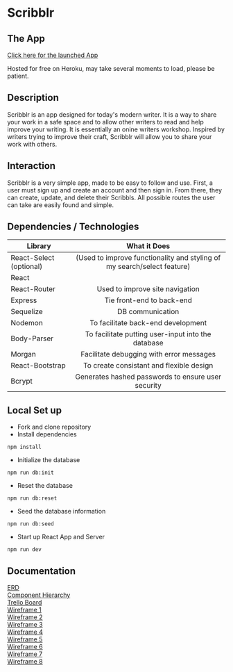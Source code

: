 # Scribblr

## The App
[Click here for the launched App](https://scribblerr.herokuapp.com/)

Hosted for free on Heroku, may take several moments to load, please be patient.

## Description
Scribblr is an app designed for today's modern writer. It is a way to share your work in a safe space and to allow other writers to read and help improve your writing. It is essentially an onine writers workshop. Inspired by writers trying to improve their craft, Scribblr will allow you to share your work with others.

## Interaction
Scribblr is a very simple app, made to be easy to follow and use. First, a user must sign up and create an account and then sign in. From there, they can create, update, and delete their Scribbls. All possible routes the user can take are easily found and simple.  

## Dependencies / Technologies
 
| Library | What it Does | 
| --- | :---: |  
| React-Select (optional) | (Used to improve functionality and styling of my search/select feature) | 
| React |
| React-Router | Used to improve site navigation |
| Express | Tie front-end to back-end |
| Sequelize | DB communication
| Nodemon | To facilitate back-end development | 
| Body-Parser | To facilitate putting user-input into the database |
| Morgan | Facilitate debugging with error messages |
| React-Bootstrap | To create consistant and flexible design |
| Bcrypt | Generates hashed passwords to ensure user security |

## Local Set up
- Fork and clone repository
- Install dependencies
```
npm install
```
- Initialize the database
```
npm run db:init
```
- Reset the database
```
npm run db:reset
```
- Seed the database information
```
npm run db:seed
```
- Start up React App and Server
```
npm run dev
```
## Documentation
[ERD](https://git.generalassemb.ly/csheppard24/cash-project-3/blob/master/assets/Image%20from%20iOS.jpg)<br />
[Component Hierarchy](https://res.cloudinary.com/chucksheppard/image/upload/v1549251147/Project%203%20Component%20Hierarchy/Project%203%20Component%20Hierarchy.jpg)<br />
[Trello Board](https://trello.com/b/84kZjA6Y/team-cash)<br />
[Wireframe 1](https://git.generalassemb.ly/csheppard24/cash-project-3/blob/master/Final-wireframes/Screen%20Shot%202019-02-04%20at%2010.06.45%20AM.png)<br />
[Wireframe 2](https://git.generalassemb.ly/csheppard24/cash-project-3/blob/master/Final-wireframes/Screen%20Shot%202019-02-04%20at%2010.07.22%20AM.png)<br />
[Wireframe 3](https://git.generalassemb.ly/csheppard24/cash-project-3/blob/master/Final-wireframes/Screen%20Shot%202019-02-04%20at%2010.09.17%20AM.png)<br />
[Wireframe 4](https://git.generalassemb.ly/csheppard24/cash-project-3/blob/master/Final-wireframes/Screen%20Shot%202019-02-04%20at%2010.11.09%20AM.png)<br />
[Wireframe 5](https://git.generalassemb.ly/csheppard24/cash-project-3/blob/master/Final-wireframes/Screen%20Shot%202019-02-04%20at%2010.14.34%20AM.png)<br />
[Wireframe 6](https://git.generalassemb.ly/csheppard24/cash-project-3/blob/master/Final-wireframes/Screen%20Shot%202019-02-04%20at%2010.15.51%20AM.png)<br />
[Wireframe 7](https://git.generalassemb.ly/csheppard24/cash-project-3/blob/master/Final-wireframes/Screen%20Shot%202019-02-04%20at%2010.17.05%20AM.png)<br />
[Wireframe 8](https://git.generalassemb.ly/csheppard24/cash-project-3/blob/master/Final-wireframes/Screen%20Shot%202019-02-04%20at%2010.17.16%20AM.png)



